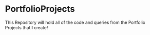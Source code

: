 # PortfolioProjects

This Repository will hold all of the code and queries from the Portfolio Projects that I create!
